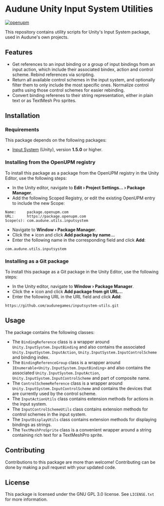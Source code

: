 # Audune Unity Input System Utilities

[![openupm](https://img.shields.io/npm/v/com.audune.utils.inputsystem?label=openupm&registry_uri=https://package.openupm.com)](https://openupm.com/packages/com.audune.utils.inputsystem/)

This repository contains utility scripts for Unity's Input System package, used in Audune's own projects.

## Features

* Get references to an input binding or a group of input bindings from an input action, which include their associated bindex, action and control scheme. Rebind references via scripting.
* Return all available control schemes in the input system, and optionally filter them to only include the most specific ones. Normalize control paths using those control schemes for easier rebinding.
* Convert binding referenes to their string representation, either in plain text or as TextMesh Pro sprites.

## Installation

### Requirements

This package depends on the following packages:

* [Input System](https://docs.unity3d.com/Manual/com.unity.inputsystem.html) (Unity), version **1.5.0** or higher.

### Installing from the OpenUPM registry

To install this package as a package from the OpenUPM registry in the Unity Editor, use the following steps:

* In the Unity editor, navigate to **Edit › Project Settings... › Package Manager**.
* Add the following Scoped Registry, or edit the existing OpenUPM entry to include the new Scope:

```
Name:     package.openupm.com
URL:      https://package.openupm.com
Scope(s): com.audune.utils.inputsystem
```

* Navigate to **Window › Package Manager**.
* Click the **+** icon and click **Add package by name...**
* Enter the following name in the corresponding field and click **Add**:

```
com.audune.utils.inputsystem
```

### Installing as a Git package

To install this package as a Git package in the Unity Editor, use the following steps:

* In the Unity editor, navigate to **Window › Package Manager**.
* Click the **+** icon and click **Add package from git URL...**
* Enter the following URL in the URL field and click **Add**:

```
https://github.com/audunegames/inputsystem-utils.git
```

## Usage

The package contains the following classes:

* The `BindingReference` class is a wrapper around `Unity.InputSystem.InputBinding` and also contains the associated `Unity.InputSystem.InputAction`, `Unity.InputSystem.InputControlScheme` and binding index.
* The `BindingReferenceGroup` class is a wrapper around `IEnumerable<Unity.InputSystem.InputBinding>` and also contains the associated `Unity.InputSystem.InputAction`, `Unity.InputSystem.InputControlScheme` and part of composite name.
* The `ControlSchemeReference` class is a wrapper around `Unity.InputSystem.InputControlScheme` and contains the devices that are currently used by the control scheme.
* The `InputActionUtils` class contains extension methods for actions in the input system.
* The `InputControlSchemeUtils` class contains extension methods for control schemes in the input system.
* The `InputDisplayUtils` class contains extension methods for displaying bindings as strings.
* The `TextMeshProSprite` class is a convenient wrapper around a string containing rich text for a TextMeshPro sprite.

## Contributing

Contributions to this package are more than welcome! Contributing can be done by making a pull request with your updated code.

## License

This package is licensed under the GNU GPL 3.0 license. See `LICENSE.txt` for more information.
